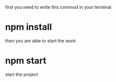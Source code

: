 first you need to write this commod in your terminal 
# npm install 
then you are able to start the work
# npm start 
start the project
